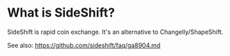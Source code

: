# What is SideShift?

SideShift is rapid coin exchange. It's an alternative to Changelly/ShapeShift.

See also: https://github.com/sideshift/faq/ga8904.md
